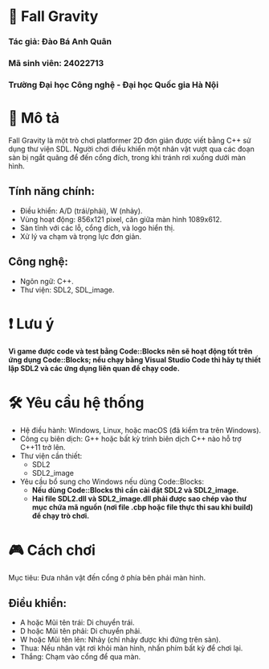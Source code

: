 # 🌆 Fall Gravity
  ### Tác giả: Đào Bá Anh Quân
  ### Mã sinh viên: 24022713
  ### Trường Đại học Công nghệ - Đại học Quốc gia Hà Nội

# 📃 Mô tả
Fall Gravity là một trò chơi platformer 2D đơn giản được viết bằng C++ sử dụng thư viện SDL. Người chơi điều khiển một nhân vật vượt qua các đoạn sàn bị ngắt quãng để đến cổng đích, trong khi tránh rơi xuống dưới màn hình.
  ## Tính năng chính:
  - Điều khiển: A/D (trái/phải), W (nhảy).
  - Vùng hoạt động: 856x121 pixel, căn giữa màn hình 1089x612.
  - Sàn tĩnh với các lỗ, cổng đích, và logo hiển thị.
  - Xử lý va chạm và trọng lực đơn giản.
  ## Công nghệ:
  - Ngôn ngữ: C++.
  - Thư viện: SDL2, SDL_image.

# ❗ Lưu ý
**Vì game được code và test bằng Code::Blocks nên sẽ hoạt động tốt trên ứng dụng Code::Blocks; nếu chạy bằng Visual Studio Code thì hãy tự thiết lập SDL2 và các ứng dụng liên quan để chạy code.** 

# 🛠 Yêu cầu hệ thống
- Hệ điều hành: Windows, Linux, hoặc macOS (đã kiểm tra trên Windows).
- Công cụ biên dịch: G++ hoặc bất kỳ trình biên dịch C++ nào hỗ trợ C++11 trở lên.
- Thư viện cần thiết:
  + SDL2
  + SDL2_image
- Yêu cầu bổ sung cho Windows nếu dùng Code::Blocks:
  + **Nếu dùng Code::Blocks thì cần cài đặt SDL2 và SDL2_image.**
  + **Hai file SDL2.dll và SDL2_image.dll phải được sao chép vào thư mục chứa mã nguồn (nơi file .cbp hoặc file thực thi sau khi build) để chạy trò chơi.**

# 🎮 Cách chơi
Mục tiêu: Đưa nhân vật đến cổng ở phía bên phải màn hình.
  ## Điều khiển:
  - A hoặc Mũi tên trái: Di chuyển trái.
  - D hoặc Mũi tên phải: Di chuyển phải.
  - W hoặc Mũi tên lên: Nhảy (chỉ nhảy được khi đứng trên sàn).
  - Thua: Nếu nhân vật rơi khỏi màn hình, nhấn phím bất kỳ để chơi lại.
  - Thắng: Chạm vào cổng để qua màn.
